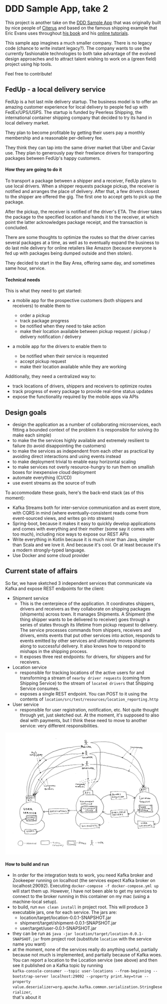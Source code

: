 # DDD Sample App, take 2

This project is another take on the [DDD Sample App](https://github.com/citerus/dddsample-core)
that was originally built by nice people of [Citerus](https://citerus.github.io/dddsample-core/) 
and based on the famous shipping example that Eric Evans uses throughout 
[his book](https://www.amazon.com/Domain-Driven-Design-Tackling-Complexity-Software/dp/0321125215)
and his [online tutorials](https://elearn.domainlanguage.com).   

This sample app imagines a much smaller company. There is no legacy code (chance to write instant legacy?). 
The company wants to use the currently fashionable technologies to both take advantage of the evolved design approaches
and to attract talent wishing to work on a (green field) project using hip tools.

Feel free to contribute!

## FedUp - a local delivery service

FedUp is a hot last mile delivery startup. The business model is to offer an amazing customer
experience for local delivery to people fed up with FedEx/UPS/USPS. The startup is funded
by Peerless Shipping, the international container shipping company that decided to try its
hand in local delivery market.

They plan to become profitable by getting their users pay a monthly membership and a reasonable 
per-delivery fee. 

They think they can tap into the same driver market that Uber and Caviar use. They plan to
generously pay their freelance drivers for transporting packages between FedUp's happy customers.

#### How they are going to do it

To transport a package between a shipper and a receiver, FedUp plans to use local drivers. When a shipper
requests package pickup, the receiver is notified and arranges the place of delivery. After that,
a few drivers closest to the shipper are offered the gig. The first one to accept gets to pick up the package.  

After the pickup, the receiver is notified of the driver's ETA. The driver
takes the package to the specified location and hands it to the receiver, at which point the latter 
acknowledges package receipt, and the transaction is concluded.

There are some thoughts to optimize the routes so that the driver carries several packages at a time, as well as 
to eventually expand the business to do last mile delivery for online retailers like Amazon (because everyone is 
fed up with packages being dumped outside and then stolen).    

They decided to start in the Bay Area, offering same day, and sometimes same hour, service.

#### Technical needs
This is what they need to get started:

- a mobile app for the prospective customers (both shippers and receivers) to enable them to
    - order a pickup
    - track package progress
    - be notified when they need to take action
    - make their location available between pickup request / pickup / delivery notification / delivery
    
- a mobile app for the drivers to enable them to
    - be notified when their service is requested
    - accept pickup request
    - make their location available while they are working

Additionally, they need a centralized way to:    
- track locations of drivers, shippers and receivers to optimize routes
- track progress of every package to provide real-time status updates
- expose the functionality required by the mobile apps via APIs

## Design goals
- design the application as a number of collaborating microservices, each fitting a bounded context
  of the problem it is responsible for solving (to make each simple)
- to make the the services highly available and extremely resilient to failure (to avoid disappointing 
  the customers)
- to make the services as independent from each other as practical by avoiding direct interactions and 
  using events instead
- to make deployment trivial to enable easy horizontal scaling
- to make services not overly resource-hungry to run them on smallish boxes for inexpensive cloud deployment
- automate everything (CI/CD)
- use event streams as the source of truth

To accommodate these goals, here's the back-end stack (as of this moment):
- Kafka Streams both for inter-service communication and as event store, with CQRS in mind (where 
  eventually-consistent reads come from event-sourced views, and writes go into streams)
- Spring-boot, because it makes it easy to quickly develop applications and comes with everything
  and their mother (some say it comes with too much), including nice ways to expose our REST APIs
- Write everything in Kotlin because it is much nicer than Java, simpler than Scala and we love it.
  And because it's cool. Or at least because it's a modern strongly-typed language.
- Use Docker and some cloud provider        

## Current state of affairs
So far, we have sketched 3 independent services that communicate via Kafka and expose REST endpoints for the client:
- Shipment service
  - This is the centerpiece of the application. It coordinates shippers, drivers and receivers 
    as they collaborate on shipping packages (shipments) across town. It manages Shipments. A Shipment (the thing shipper
    wants to be delivered to receiver) goes through a series of states through its lifetime from pickup request to delivery. 
    The service processes commands from shippers, receivers and drivers, emits events that put other services into action,
    responds to events emitted by other services and ultimately moves shipments along to successful delivery. It also knows
    how to respond to mishaps in the shipping process.
  - It exposes three rest endpoints: for drivers, for shippers and for receivers. 
- Location service
  - responsible for tracking locations of the active users for and transforming a stream of `nearby driver requests` (coming
    from Shipping Service) to the stream of `located drivers` that Shipping Service consumes.
  - exposes a single REST endpoint. You can POST to it using the contents of `location/src/test/resources/location_reporting.http`     
- User service
  - responsible for user registration, notification, etc. Not quite thought through yet, just sketched out. At the moment, it's
    supposed to also deal with payments, but I think these need to move to another service: very different responsibilities.
    
![](FedUp_Services.png)    

#### How to build and run
- In order for the integration tests to work, you need Kafka broker and Zookeeper running on localhost (the services expect 
  Kafka broker on localhost:29092). Executing `docker-compose -f docker-compose.yml up` will start them up. However, I have not 
  been able to get my services to connect to the broker running in this container on my mac (using a machine-local setup).   
- to build, run `mvn clean install` in project root. This will produce 3 executable jars, one for each service. The jars are:
   - location/target/location-0.0.1-SNAPSHOT.jar
   - shipment/target/shipment-0.0.1-SNAPSHOT.jar
   - user/target/user-0.0.1-SNAPSHOT.jar
- they can be run as `java -jar location/target/location-0.0.1-SNAPSHOT.jar` from project root (substitute `location` 
  with the service name you want)
- at the moment, none of the services really do anything useful, partially because not much is implemented, and partially because of Kafka woes.
  You can report a location to the Location service (see above) and then see it published on a Kafka topic by running<br/>
  `kafka-console-consumer --topic user-locations --from-beginning --bootstrap-server localhost:29092 --property print.key=true --property value.deserializer=org.apache.kafka.common.serialization.StringDeserializer`,<br/> 
  that's about it 
